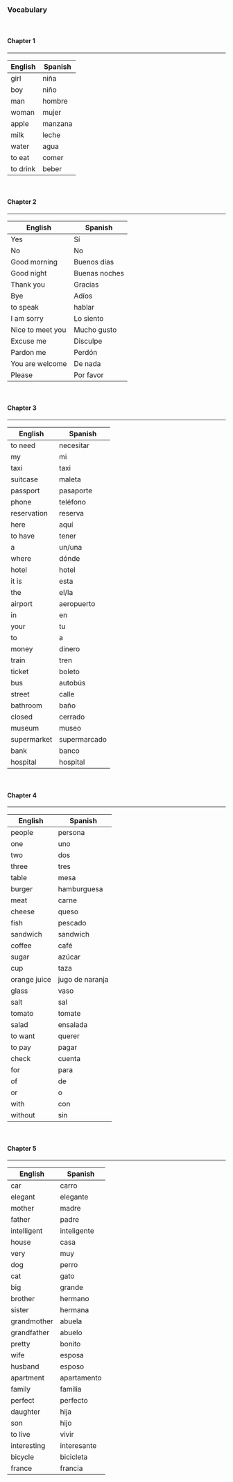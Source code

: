 
### Vocabulary

</br> 

#### Chapter 1
-------------

English     | Spanish            
----------- | -----------
girl        | niña
boy         | niño
man         | hombre
woman       | mujer
apple       | manzana
milk        | leche
water       | agua
to eat      | comer
to drink    | beber

</br> 

#### Chapter 2
-------------

English        | Spanish            
-------------- | -----------
Yes            | Sí
No             | No
Good morning   | Buenos días
Good night     | Buenas noches
Thank you      | Gracias   
Bye            | Adíos
to speak       | hablar 
I am sorry     | Lo siento
Nice to meet you | Mucho gusto
Excuse me      | Disculpe
Pardon me      | Perdón 
You are welcome| De nada
Please         | Por favor

</br> 

#### Chapter 3
-------------
English        | Spanish            
-------------- | -----------
to need        | necesitar
my             | mi
taxi           | taxi
suitcase       | maleta
passport       | pasaporte
phone          | teléfono
reservation    | reserva
here           | aquí
to have        | tener
a              | un/una
where          | dónde
hotel          | hotel
it is          | esta
the            | el/la
airport        | aeropuerto
in             | en
your           | tu
to             | a
money          | dinero
train          | tren
ticket         | boleto
bus            | autobús
street         | calle
bathroom       | baño
closed         | cerrado
museum         | museo
supermarket    | supermarcado
bank           | banco
hospital       | hospital

</br> 

#### Chapter 4
-------------
English        | Spanish            
-------------- | -----------
people         | persona
one            | uno
two            | dos
three          | tres
table          | mesa
burger         | hamburguesa
meat           | carne
cheese         | queso
fish           | pescado
sandwich       | sandwich
coffee         | café
sugar          | azúcar
cup            | taza
orange juice   | jugo de naranja
glass          | vaso
salt           | sal
tomato         | tomate
salad          | ensalada
to want        | querer
to pay         | pagar
check          | cuenta
for            | para
of             | de
or             | o
with           | con
without        | sin

</br> 

#### Chapter 5
-------------
English        | Spanish            
-------------- | -----------
car            | carro
elegant        | elegante
mother         | madre
father         | padre
intelligent    | inteligente
house          | casa
very           | muy
dog            | perro
cat            | gato
big            | grande
brother        | hermano
sister         | hermana
grandmother    | abuela
grandfather    | abuelo
pretty         | bonito
wife           | esposa
husband        | esposo
apartment      | apartamento
family         | familia
perfect        | perfecto
daughter       | hija
son            | hijo
to live        | vivir
interesting    | interesante
bicycle        | bicicleta
france         | francia
